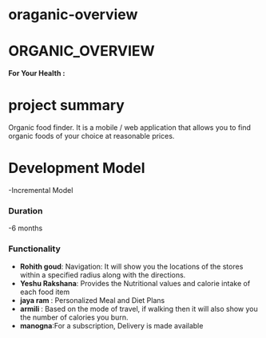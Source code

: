 # oraganic-overview
#
# ORGANIC_OVERVIEW
<b> For Your Health :</b>
# project summary
Organic food finder. It is a mobile / web application that allows you to find organic foods of your choice at reasonable prices. 
# Development Model
-Incremental Model

### Duration 
-6 months 

### Functionality 
- <b> Rohith goud</b>: Navigation: It will show you the locations of the stores within a specified radius along with the directions.
- <b> Yeshu Rakshana</b>: Provides the Nutritional values and calorie intake of each food item
- <b> jaya ram </b>: Personalized Meal and Diet Plans
- <b> armili </b>: Based on the mode of travel, if walking then it will also show you the number of calories you burn. 
- <b> manogna</b>:For a subscription, Delivery is made available



